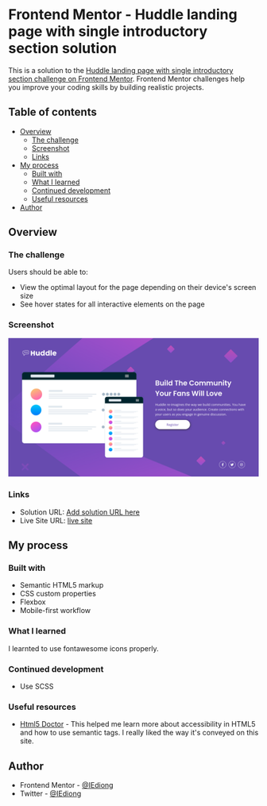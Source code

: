 # Frontend Mentor - Huddle landing page with single introductory section solution

This is a solution to the [Huddle landing page with single introductory section challenge on Frontend Mentor](https://www.frontendmentor.io/challenges/huddle-landing-page-with-a-single-introductory-section-B_2Wvxgi0). Frontend Mentor challenges help you improve your coding skills by building realistic projects. 

## Table of contents

- [Overview](#overview)
  - [The challenge](#the-challenge)
  - [Screenshot](#screenshot)
  - [Links](#links)
- [My process](#my-process)
  - [Built with](#built-with)
  - [What I learned](#what-i-learned)
  - [Continued development](#continued-development)
  - [Useful resources](#useful-resources)
- [Author](#author)


## Overview

### The challenge

Users should be able to:

- View the optimal layout for the page depending on their device's screen size
- See hover states for all interactive elements on the page

### Screenshot

![Desktop Screenshot](./assets/screenshots/desktop-screenshot.png)

### Links

- Solution URL: [Add solution URL here](https://your-solution-url.com)
- Live Site URL: [live site](https://iediong.github.io/fem-huddle-with-single-introductory-section/)

## My process

### Built with

- Semantic HTML5 markup
- CSS custom properties
- Flexbox
- Mobile-first workflow

### What I learned

I learnted to use fontawesome icons properly.

### Continued development

- Use SCSS

### Useful resources

- [Html5 Doctor](http://html5doctor.com/) - This helped me learn more about accessibility in HTML5 and how to use semantic tags. I really liked the way it's conveyed on this site.

## Author

- Frontend Mentor - [@IEdiong](https://www.frontendmentor.io/profile/IEdiong)
- Twitter - [@IEdiong](https://www.twitter.com/IEdiong)
